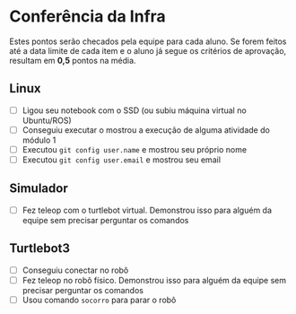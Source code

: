 # Conferência da Infra

Estes pontos serão checados pela equipe para cada aluno. Se forem feitos até a data limite de cada item e o aluno já segue os critérios de aprovação, resultam em **0,5** pontos na média.

## Linux

- [ ] Ligou seu notebook com o SSD (ou subiu máquina virtual no Ubuntu/ROS)
- [ ] Conseguiu executar o mostrou a execução de alguma atividade do módulo 1
- [ ] Executou `git config user.name` e mostrou seu próprio nome
- [ ] Executou `git config user.email` e mostrou seu email

## Simulador

- [ ] Fez teleop com o turtlebot virtual. Demonstrou isso para alguém da equipe sem precisar perguntar os comandos

## Turtlebot3

- [ ] Conseguiu conectar no robô
- [ ] Fez teleop no robô físico. Demonstrou isso para alguém da equipe sem precisar perguntar os comandos
- [ ] Usou comando `socorro` para parar o robô
